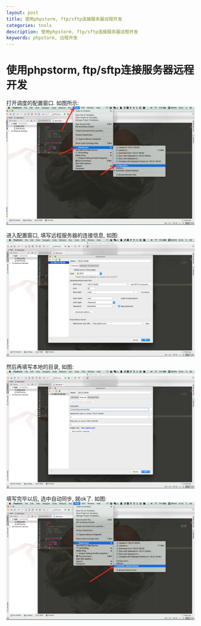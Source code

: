 ```yaml
---
layout: post
title: 使用phpstorm, ftp/sftp连接服务器远程开发
categories: tools
description: 使用phpstorm, ftp/sftp连接服务器远程开发
keywords: phpstorm, 远程开发
---
```


# 使用phpstorm, ftp/sftp连接服务器远程开发

打开调度的配置窗口. 如图所示:
![-w1432](/images/posts/14868884369530.jpg)

进入配置窗口, 填写远程服务器的连接信息, 如图: 
![-w1439](/images/posts/14868885284007.jpg)

然后再填写本地的目录, 如图: 
![-w1439](/images/posts/14868885779597.jpg)

填写完毕以后, 选中自动同步, 就ok了. 如图: 
![-w1439](/images/posts/14868886391653.jpg)






